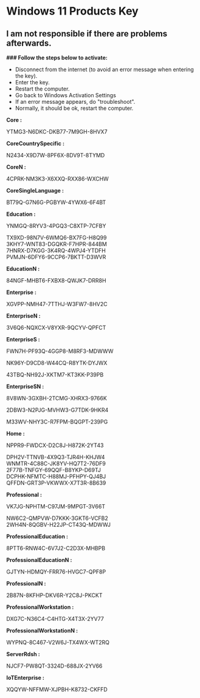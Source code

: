 # Windows 11 Products Key
## I am not responsible if there are problems afterwards. 


__### Follow the steps below to activate:__
- Disconnect from the internet (to avoid an error message when entering the key).
- Enter the key.
- Restart the computer.
- Go back to Windows Activation Settings
- If an error message appears, do "troubleshoot".
- Normally, it should be ok, restart the computer.

__Core :__

YTMG3-N6DKC-DKB77-7M9GH-8HVX7

__CoreCountrySpecific :__

N2434-X9D7W-8PF6X-8DV9T-8TYMD

__CoreN :__

4CPRK-NM3K3-X6XXQ-RXX86-WXCHW

__CoreSingleLanguage :__

BT79Q-G7N6G-PGBYW-4YWX6-6F4BT

__Education :__

YNMGQ-8RYV3-4PGQ3-C8XTP-7CFBY

TX9XD-98N7V-6WMQ6-BX7FG-H8Q99  
3KHY7-WNT83-DGQKR-F7HPR-844BM  
7HNRX-D7KGG-3K4RQ-4WPJ4-YTDFH  
PVMJN-6DFY6-9CCP6-7BKTT-D3WVR

__EducationN :__

84NGF-MHBT6-FXBX8-QWJK7-DRR8H

__Enterprise :__

XGVPP-NMH47-7TTHJ-W3FW7-8HV2C

__EnterpriseN :__

3V6Q6-NQXCX-V8YXR-9QCYV-QPFCT

__EnterpriseS :__

FWN7H-PF93Q-4GGP8-M8RF3-MDWWW

NK96Y-D9CD8-W44CQ-R8YTK-DYJWX

43TBQ-NH92J-XKTM7-KT3KK-P39PB

__EnterpriseSN :__

8V8WN-3GXBH-2TCMG-XHRX3-9766K

2DBW3-N2PJG-MVHW3-G7TDK-9HKR4

M33WV-NHY3C-R7FPM-BQGPT-239PG

__Home :__

NPPR9-FWDCX-D2C8J-H872K-2YT43

DPH2V-TTNVB-4X9Q3-TJR4H-KHJW4  
WNMTR-4C88C-JK8YV-HQ7T2-76DF9  
2F77B-TNFGY-69QQF-B8YKP-D69TJ  
DCPHK-NFMTC-H88MJ-PFHPY-QJ4BJ  
QFFDN-GRT3P-VKWWX-X7T3R-8B639

__Professional :__

VK7JG-NPHTM-C97JM-9MPGT-3V66T

NW6C2-QMPVW-D7KKK-3GKT6-VCFB2  
2WH4N-8QGBV-H22JP-CT43Q-MDWWJ

__ProfessionalEducation :__

8PTT6-RNW4C-6V7J2-C2D3X-MHBPB

__ProfessionalEducationN :__

GJTYN-HDMQY-FRR76-HVGC7-QPF8P

__ProfessionalN :__

2B87N-8KFHP-DKV6R-Y2C8J-PKCKT


__ProfessionalWorkstation :__

DXG7C-N36C4-C4HTG-X4T3X-2YV77

__ProfessionalWorkstationN :__

WYPNQ-8C467-V2W6J-TX4WX-WT2RQ

__ServerRdsh :__

NJCF7-PW8QT-3324D-688JX-2YV66

__IoTEnterprise :__

XQQYW-NFFMW-XJPBH-K8732-CKFFD
